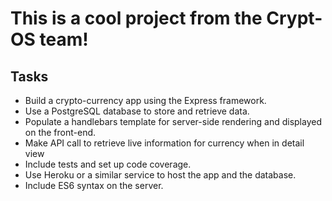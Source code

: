 # This is a cool project from the Crypt-OS team!

## Tasks

* Build a crypto-currency app using the Express framework.
* Use a PostgreSQL database to store and retrieve data.
* Populate a handlebars template for server-side rendering and displayed on the front-end.
* Make API call to retrieve live information for currency when in detail view
* Include tests and set up code coverage.
* Use Heroku or a similar service to host the app and the database.
* Include ES6 syntax on the server.

